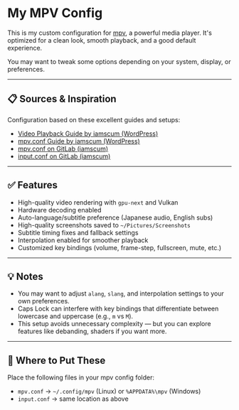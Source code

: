 # My MPV Config

This is my custom configuration for [mpv](https://mpv.io/), a powerful media player. It's optimized for a clean look, smooth playback, and a good default experience.

You may want to tweak some options depending on your system, display, or preferences.

---

## 📋 Sources & Inspiration

Configuration based on these excellent guides and setups:

- [Video Playback Guide by iamscum (WordPress)](https://iamscum.wordpress.com/guides/videoplayback-guide/)
- [mpv.conf Guide by iamscum (WordPress)](https://iamscum.wordpress.com/guides/videoplayback-guide/mpv-conf/)
- [mpv.conf on GitLab (iamscum)](https://gitlab.com/iamscum_website/config_mpv/-/blob/main/mpv.conf)
- [input.conf on GitLab (iamscum)](https://gitlab.com/iamscum_website/config_mpv/-/blob/main/input.conf)

---

## ✅ Features

- High-quality video rendering with `gpu-next` and Vulkan
- Hardware decoding enabled
- Auto-language/subtitle preference (Japanese audio, English subs)
- High-quality screenshots saved to `~/Pictures/Screenshots`
- Subtitle timing fixes and fallback settings
- Interpolation enabled for smoother playback
- Customized key bindings (volume, frame-step, fullscreen, mute, etc.)

---

## 💡 Notes

- You may want to adjust `alang`, `slang`, and interpolation settings to your own preferences.
- Caps Lock can interfere with key bindings that differentiate between lowercase and uppercase (e.g., `m` vs `M`).
- This setup avoids unnecessary complexity — but you can explore features like debanding, shaders if you want more.

---

## 🔧 Where to Put These

Place the following files in your mpv config folder:

- `mpv.conf` → `~/.config/mpv` (Linux) or `%APPDATA%\mpv` (Windows)
- `input.conf` → same location as above
